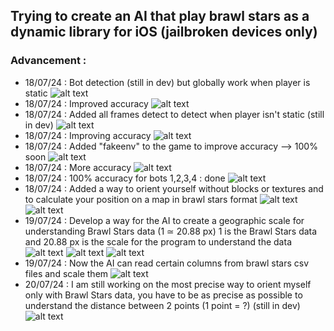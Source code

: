 ## Trying to create an AI that play brawl stars as a dynamic library for iOS (jailbroken devices only)
### Advancement :
- 18/07/24 : Bot detection (still in dev) but globally work when player is static
![alt text](https://raw.githubusercontent.com/slayy2357/bs-recognition-dylib/main/pictures/1.png)
- 18/07/24 : Improved accuracy
![alt text](https://raw.githubusercontent.com/slayy2357/bs-recognition-dylib/main/pictures/2.png)
- 18/07/24 : Added all frames detect to detect when player isn't static (still in dev)
![alt text](https://raw.githubusercontent.com/slayy2357/bs-recognition-dylib/main/pictures/3.png)
- 18/07/24 : Improving accuracy
![alt text](https://raw.githubusercontent.com/slayy2357/bs-recognition-dylib/main/pictures/4.png)
- 18/07/24 : Added "fakeenv" to the game to improve accuracy --> 100% soon
![alt text](https://raw.githubusercontent.com/slayy2357/bs-recognition-dylib/main/pictures/5.png)
- 18/07/24 : More accuracy
![alt text](https://raw.githubusercontent.com/slayy2357/bs-recognition-dylib/main/pictures/6.png)
- 18/07/24 : 100% accuracy for bots 1,2,3,4 : done
![alt text](https://raw.githubusercontent.com/slayy2357/bs-recognition-dylib/main/pictures/7.png)
- 18/07/24 : Added a way to orient yourself without blocks or textures and to calculate your position on a map in brawl stars format
![alt text](https://raw.githubusercontent.com/slayy2357/bs-recognition-dylib/main/pictures/8.png)
![alt text](https://raw.githubusercontent.com/slayy2357/bs-recognition-dylib/main/pictures/9.png)
- 19/07/24 : Develop a way for the AI ​​to create a geographic scale for understanding Brawl Stars data (1 ≃ 20.88 px) 1 is the Brawl Stars data and 20.88 px is the scale for the program to understand the data
![alt text](https://raw.githubusercontent.com/slayy2357/bs-recognition-dylib/main/pictures/10.png)
![alt text](https://raw.githubusercontent.com/slayy2357/bs-recognition-dylib/main/pictures/11.png)
![alt text](https://raw.githubusercontent.com/slayy2357/bs-recognition-dylib/main/pictures/12.png)
- 19/07/24 : Now the AI ​​can read certain columns from brawl stars csv files and scale them
![alt text](https://raw.githubusercontent.com/slayy2357/bs-recognition-dylib/main/pictures/13.png)
- 20/07/24 : I am still working on the most precise way to orient myself only with Brawl Stars data, you have to be as precise as possible to understand the distance between 2 points (1 point = ?) (still in dev)
![alt text](https://raw.githubusercontent.com/slayy2357/bs-recognition-dylib/main/pictures/13.png)